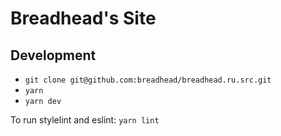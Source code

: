 # Breadhead's Site

## Development

+ `git clone git@github.com:breadhead/breadhead.ru.src.git`
+ `yarn`
+ `yarn dev`

To run stylelint and eslint: `yarn lint`
